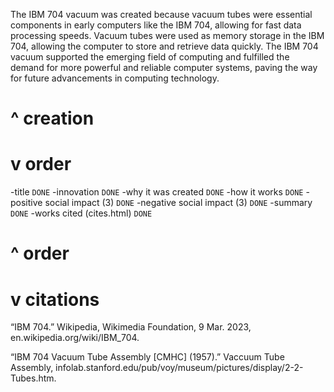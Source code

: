 The IBM 704 vacuum was created because vacuum tubes were essential components in early computers like the IBM 704, allowing for fast data processing speeds.
Vacuum tubes were used as memory storage in the IBM 704, allowing the computer to store and retrieve data quickly.
The IBM 704 vacuum supported the emerging field of computing and fulfilled the demand for more powerful and reliable computer systems, paving the way for future advancements in computing technology.

# ^ creation

# v order

-title `DONE`
-innovation `DONE`
-why it was created `DONE`
-how it works `DONE`
-positive social impact (3) `DONE`
-negative social impact (3) `DONE`
-summary `DONE`
-works cited (cites.html) `DONE`

# ^ order

# v citations

“IBM 704.” Wikipedia, Wikimedia Foundation, 9 Mar. 2023, en.wikipedia.org/wiki/IBM_704. 

“IBM 704 Vacuum Tube Assembly [CMHC] (1957).” Vaccuum Tube Assembly, 
    infolab.stanford.edu/pub/voy/museum/pictures/display/2-2-Tubes.htm. 

